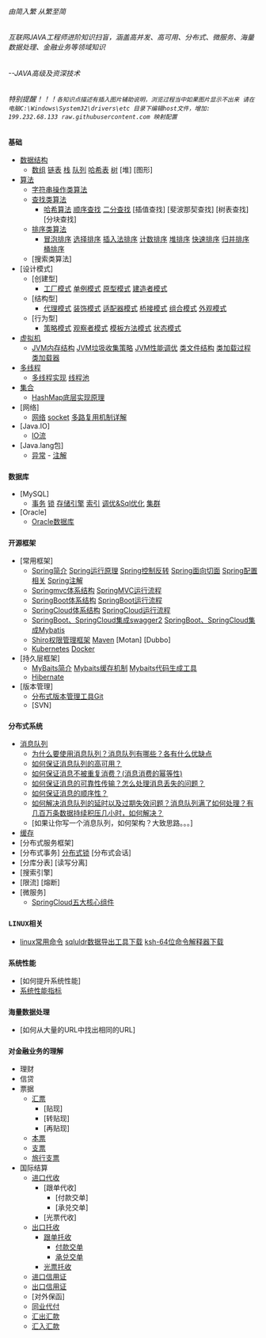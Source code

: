 ###### 由简入繁 从繁至简 
###### 互联网JAVA工程师进阶知识扫盲，涵盖高并发、高可用、分布式、微服务、海量数据处理、金融业务等领域知识 
###### --JAVA高级及资深技术
###### 特别提醒！！！`各知识点描述有插入图片辅助说明，浏览过程当中如果图片显示不出来 请在电脑C:\Windows\System32\drivers\etc 目录下编辑host文件，增加: 199.232.68.133 raw.githubusercontent.com 映射配置`

### `基础`
- [数据结构](./doc/数据结构.md)
    - [数组](./doc/数组.md)  [链表](./doc/链表.md)  [栈](./doc/stack.md)  [队列](./doc/queue.md)  [哈希表](./doc/hash.md)  [树](./doc/tree.md)  [堆]   [图形]
- [算法](./doc/算法.md)
    - [字符串操作类算法](./doc/字符串操作类算法.md)
    - [查找类算法](./doc/查找类算法.md)  
        - [哈希算法](./doc/哈希算法.md) [顺序查找](./doc/顺序查找.md)   [二分查找](./doc/二分查找.md)   [插值查找]   [斐波那契查找]   [树表查找]   [分块查找]
    - [排序类算法](./doc/排序类算法.md)  
        - [冒泡排序](./doc/冒泡排序.md)  [选择排序](./doc/选择排序.md)  [插入法排序](./doc/插入法排序.md)  [计数排序](./doc/计数排序.md)  [堆排序](./doc/堆排序.md)    [快速排序](./doc/快速排序.md)   [归并排序](./doc/归并排序.md)   [桶排序](./doc/桶排序.md)
    - [搜索类算法]
- [设计模式]
    - [创建型] 
        -  [工厂模式](./doc/工厂模式.md)  [单例模式](./doc/单例模式.md)  [原型模式](./doc/原型模式.md)  [建造者模式](./doc/建造者模式.md)
    - [结构型]
        - [代理模式](./doc/抽象工厂模式.md)  [装饰模式](./doc/装饰模式.md)  [适配器模式](./doc/适配器模式.md)   [桥接模式](./doc/桥接模式.md)   [组合模式](./doc/组合模式.md)    [外观模式](./doc/创建型.md)
    - [行为型]
        - [策略模式](./doc/策略模式.md)   [观察者模式](./doc/设计模式.md)   [模板方法模式](./doc/行为型.md)   [状态模式](./doc/结构型.md)
- [虚拟机](./doc/jvm.md)
    - [JVM内存结构](./doc/JVM内存结构.md)   [JVM垃圾收集策略](./doc/JVM垃圾收集策略.md)   [JVM性能调优](./doc/JVM性能调优.md)   [类文件结构](./doc/类文件结构.md)   [类加载过程](./doc/类加载过程.md)   [类加载器](./doc/类加载器.md)   
- [多线程](./doc/多线程.md) 
    - [多线程实现](./doc/多线程的实现.md)  [线程池](./doc/线程池.md)
- [集合](./doc/Java基础及集合.md)
    - [HashMap底层实现原理](/doc/HashMap底层实现和原理.md)
- [网络]
  - [网络](./doc/monitor.md) [socket](./doc/socket.md) [多路复用机制详解](./doc/多路复用机制.md)
- [Java.IO]
    - [IO流](./doc/IO.md)
- [Java.lang包]
    - [异常](./doc/异常.md)  - [注解](./doc/网络.md) 
### `数据库`
- [MySQL]
    - [事务](./doc/事务.md)  [锁](./doc/悲观锁和乐观锁.md)  [存储引擎](./doc/存储引擎.md)  [索引](./doc/索引.md)  [调优&Sql优化](./doc/SQL语句.md)  [集群](./doc/mysql.md)
- [Oracle]
    - [Oracle数据库](./doc/oracle.md)
### `开源框架`
- [常用框架]
    - [Spring简介](./doc/Spring.md)   [Spring运行原理](./doc/SpringPrinciple.md)   [Spring控制反转](./doc/SpringIOC.md)  [Spring面向切面](./doc/SpringAOP.md)   [Spring配置相关](./doc/SpringSet.md)     [Spring注解](./doc/SpringAutware.md)
    - [Springmvc体系结构](./doc/SpringMVC体系结构.md)   [SpringMVC运行流程](./doc/SpringMVC.md)
    - [SpringBoot体系结构](./doc/SpringBoot.md)    [SpringBoot运行流程](./doc/SpringBoot运行流程.md)
    - [SpringCloud体系结构](./doc/五大核心组件.md)     [SpringCloud运行流程](./doc/SpringCloud介绍.md)   
    - [SpringBoot、SpringCloud集成swagger2](./doc/集成swagger.md)    [SpringBoot、SpringCloud集成Mybatis](./doc/集成Mybatis.md)
    - [Shiro权限管理框架](./doc/Shiro.md)  [Maven](./doc/maven.md) [Motan]  [Dubbo]
    - [Kubernetes](./doc/Kubernetes.md) [Docker](./doc/docker.md)
- [持久层框架]
    - [MyBaits简介](./doc/MyBatis.md)  [Mybaits缓存机制](./doc/IBatis.md)  [Mybaits代码生成工具](./doc/生成工具.md)
    - [Hibernate](./doc/Hibernate.md)
- [版本管理]
    - [分布式版本管理工具Git](./doc/git.md)
    - [SVN]
### `分布式系统`
- [消息队列](./doc/消息队列.md)
    - [为什么要使用消息队列？消息队列有哪些？各有什么优缺点](./doc/消息队列.md)
    - [如何保证消息队列的高可用？](./doc/MQ集群.md)
    - [如何保证消息不被重复消费？(消息消费的幂等性)](./doc/消息幂等性.md)
    - [如何保证消息的可靠性传输？怎么处理消息丢失的问题？](./doc/消息丢失.md)
    - [如何保证消息的顺序性？](./doc/消息消费顺序.md)
    - [如何解决消息队列的延时以及过期失效问题？消息队列满了如何处理？有几百万条数据持续积压几小时，如何解决？](./doc/消息过期失效.md)
    - [如果让你写一个消息队列，如何架构？大致思路。。。]
- [缓存](./doc/缓存.md)
- [分布式服务框架]
- [分布式事务]   [分布式锁](./doc/分布式锁.md)   [分布式会话]
- [分库分表]   [读写分离]
- [搜索引擎]
- [限流]   [熔断]
- [微服务]
    - [SpringCloud五大核心组件](./doc/五大核心组件.md)
### `LINUX相关`
- [linux常用命令](./doc/linux.md)  [sqluldr数据导出工具下载](./doc/sqluldr.zip)  [ksh-64位命令解释器下载](./doc/ksh-20120801-37.el6_9.x86_64.rpm)
### `系统性能`
- [如何提升系统性能]
- [系统性能指标](./doc/性能测试指标.md)
### `海量数据处理`
- [如何从大量的URL中找出相同的URL]
### `对金融业务的理解`
- 理财
- 信贷
- 票据
    - [汇票](./doc/BillOfExchange.md)
        - [贴现]
        - [转贴现]
        - [再贴现]
    - [本票](./doc/PromissoryNotes.md)
    - [支票](./doc/cheque.md)
    - [旅行支票](./doc/TravelerCheque.md)
- 国际结算
    - [进口代收](./doc/ImportCollection.md)
        - [跟单代收]
            - [付款交单]
            - [承兑交单]
        - [光票代收]
    - [出口托收](./doc/ExportCollection.md)
        - [跟单托收](./doc/OutwardCollection.md)
            - [付款交单](./doc/DocumentsAgainstPayment.md)
            - [承兑交单](./doc/DocumentsAgainstAcceptance.md)
        - [光票托收](./doc/CleanCollection.md)
    - [进口信用证](./doc/ImportCredit.md)
    - [出口信用证](./doc/ExportCredit.md)
    - [对外保函]
    - [同业代付](./doc/BankRefinance.md)
    - [汇出汇款](./doc/OutwardRemittance.md)
    - [汇入汇款](./doc/InwardRemittance.md)
